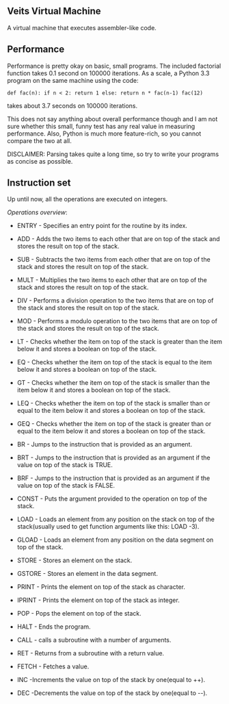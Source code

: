 Veits Virtual Machine
---------------------

A virtual machine that executes assembler-like code.

Performance
-----------

Performance is pretty okay on basic, small programs. The included factorial
function takes 0.1 second on 100000 iterations. As a scale, a Python 3.3 program
on the same machine using the code:

``
def fac(n):
    if n < 2: return 1
    else: return n * fac(n-1)
fac(12)
``

takes about 3.7 seconds on 100000 iterations.

This does not say anything about overall performance though and I am not
sure whether this small, funny test has any real value in measuring performance.
Also, Python is much more feature-rich, so you cannot compare the two at all.

DISCLAIMER: Parsing takes quite a long time, so try to write your programs as 
concise as possible.

Instruction set
---------------

Up until now, all the operations are executed on integers.

*Operations overview*:

* ENTRY - Specifies an entry point for the routine by its index.

* ADD - Adds the two items to each other that are on top of the stack
and stores the result on top of the stack.

* SUB - Subtracts the two items from each other that are on top of the
stack and stores the result on top of the stack.

* MULT - Multiplies the two items to each other that are on top of the
stack and stores the result on top of the stack.

* DIV - Performs a division operation to the two items that are on top 
of the stack and stores the result on top of the stack.

* MOD - Performs a modulo operation to the two items that are on top 
of the stack and stores the result on top of the stack.

* LT - Checks whether the item on top of the stack is greater than the
item below it and stores a boolean on top of the stack.

* EQ - Checks whether the item on top of the stack is equal to the
item below it and stores a boolean on top of the stack.

* GT - Checks whether the item on top of the stack is smaller than the
item below it and stores a boolean on top of the stack.

* LEQ - Checks whether the item on top of the stack is smaller than or 
equal to the item below it and stores a boolean on top of the stack.

* GEQ - Checks whether the item on top of the stack is greater than or 
equal to the item below it and stores a boolean on top of the stack.

* BR - Jumps to the instruction that is provided as an argument.

* BRT - Jumps to the instruction that is provided as an argument if the
value on top of the stack is TRUE.

* BRF - Jumps to the instruction that is provided as an argument if the
value on top of the stack is FALSE.

* CONST - Puts the argument provided to the operation on top of the 
stack.

* LOAD - Loads an element from any position on the stack on top of the
stack(usually used to get function arguments like this: LOAD -3).

* GLOAD - Loads an element from any position on the data segment  on 
top of the stack.

* STORE - Stores an element on the stack.

* GSTORE - Stores an element in the data segment.

* PRINT - Prints the element on top of the stack as character.

* IPRINT - Prints the element on top of the stack as integer.

* POP - Pops the element on top of the stack.

* HALT - Ends the program.

* CALL - calls a subroutine with a number of arguments.

* RET - Returns from a subroutine with a return value.

* FETCH - Fetches a value.

* INC -Increments the value on top of the stack by one(equal to ++).

* DEC -Decrements the value on top of the stack by one(equal to --).

